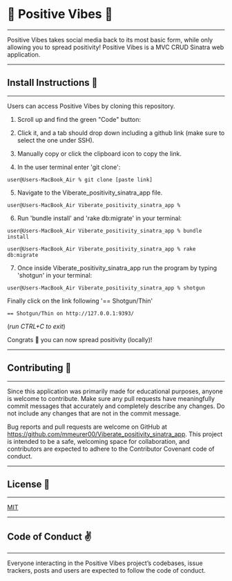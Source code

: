 ## <h1>🌻 Positive Vibes 🌻</h1>
<hr>
Positive Vibes takes social media back to its most basic form, while only allowing you to spread positivity! Positive Vibes is a MVC CRUD Sinatra web application. 

<hr>

## <h2>Install Instructions 💛</h2>

<hr>
Users can access Positive Vibes by cloning this repository.

1. Scroll up and find the green "Code" button:

2. Click it, and a tab should drop down including a github link (make sure to select the one under SSH).

3. Manually copy or click the clipboard icon to copy the link.

4. In the user terminal enter 'git clone':

```
user@Users-MacBook_Air % git clone [paste link]
```

5. Navigate to the Viberate_positivity_sinatra_app file.
```
user@Users-MacBook_Air Viberate_positivity_sinatra_app % 
```
6. Run 'bundle install' and 'rake db:migrate' in your terminal:
```
user@Users-MacBook_Air Viberate_positivity_sinatra_app % bundle install

user@Users-MacBook_Air Viberate_positivity_sinatra_app % rake db:migrate
```

7. Once inside Viberate_positivity_sinatra_app run the program by typing 'shotgun' in your terminal:
```
user@Users-MacBook_Air Viberate_positivity_sinatra_app % shotgun
```
Finally click on the link following '== Shotgun/Thin'
```
== Shotgun/Thin on http://127.0.0.1:9393/
```
(*run CTRL+C to exit*)

Congrats 🎉 you can now spread positivity (locally)! 

<hr>

## <h2>Contributing 🥰 </h2> 

<hr>
Since this application was primarily made for educational purposes, anyone is welcome to contribute. Make sure any pull requests have meaningfully commit messages that accurately and completely describe any changes. Do not include any changes that are not in the commit message.

Bug reports and pull requests are welcome on GitHub at https://github.com/mmeurer00/Viberate_positivity_sinatra_app. This project is intended to be a safe, welcoming space for collaboration, and contributors are expected to adhere to the Contributor Covenant code of conduct.
<hr>

## <h2>License 🌱 </h2>

<hr>

[MIT](https://github.com/mmeurer00/Viberate_positivity_sinatra_app/blob/main/LICENSE)
<hr>

## <h2>Code of Conduct ✌</h2>

<hr>
Everyone interacting in the Positive Vibes project’s codebases, issue trackers, posts and users are expected to follow the code of conduct.